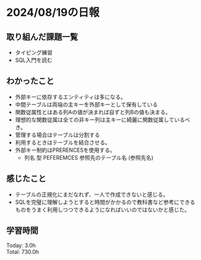 # 2024/08/19の日報
## 取り組んだ課題一覧
* タイピング練習
* SQL入門を読む
## わかったこと
*  外部キーに依存するエンティティは多になる。
*  中間テーブルは両端の主キーを外部キーとして保有している
*  関数従属性とはある列Aの値が決まれば自ずと列Bの値も決まる。
  *  理想的な関数従属は全ての非キー列は主キーに綺麗に関数従属しているべき。
* 管理する場合はテーブルは分割する
* 利用するときはテーブルを結合させる。
* 外部キー制約はPRERENCESを使用する。
  *  列名 型 PEFEREMCES 参照先のテーブル名 (参照先名)                        
## 感じたこと
* テーブルの正規化にまだなれず、一人で作成できないと感じる。
* SQLを完璧に理解しようとすると時間がかかるので教科書など参考にできるものをうまく利用しつつできるようになればいいのではないかと感じた。
## 学習時間
Today: 3.0h<br>
Total: 730.0h
